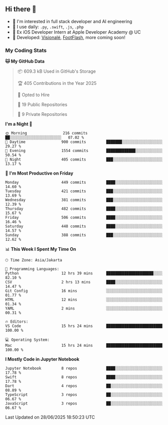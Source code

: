 ## Hi there 👋

- 🤖 I'm interested in full stack developer and AI engineering
- 🌱 I use daily: `.py`, `.swift`, `.js`, `.php`
- 🍎 Ex iOS Developer Intern at Apple Developer Academy @ UC
- 🔨 Developed: [Visionalé](https://apps.apple.com/id/app/visional%C3%A9/id6737191146), [FootFlash](https://apps.apple.com/id/app/footflash/id6550905078), more coming soon!

### My Coding Stats

<!--START_SECTION:waka-->
**🐱 My GitHub Data** 

> 📦 609.3 kB Used in GitHub's Storage 
 > 
> 🏆 405 Contributions in the Year 2025
 > 
> 💼 Opted to Hire
 > 
> 📜 19 Public Repositories 
 > 
> 🔑 9 Private Repositories 
 > 
**I'm a Night 🦉** 

```text
🌞 Morning                216 commits         ██░░░░░░░░░░░░░░░░░░░░░░░   07.02 % 
🌆 Daytime                900 commits         ███████░░░░░░░░░░░░░░░░░░   29.27 % 
🌃 Evening                1554 commits        █████████████░░░░░░░░░░░░   50.54 % 
🌙 Night                  405 commits         ███░░░░░░░░░░░░░░░░░░░░░░   13.17 % 
```
📅 **I'm Most Productive on Friday** 

```text
Monday                   449 commits         ████░░░░░░░░░░░░░░░░░░░░░   14.60 % 
Tuesday                  421 commits         ███░░░░░░░░░░░░░░░░░░░░░░   13.69 % 
Wednesday                381 commits         ███░░░░░░░░░░░░░░░░░░░░░░   12.39 % 
Thursday                 482 commits         ████░░░░░░░░░░░░░░░░░░░░░   15.67 % 
Friday                   506 commits         ████░░░░░░░░░░░░░░░░░░░░░   16.46 % 
Saturday                 448 commits         ████░░░░░░░░░░░░░░░░░░░░░   14.57 % 
Sunday                   388 commits         ███░░░░░░░░░░░░░░░░░░░░░░   12.62 % 
```


📊 **This Week I Spent My Time On** 

```text
🕑︎ Time Zone: Asia/Jakarta

💬 Programming Languages: 
Python                   12 hrs 39 mins      █████████████████████░░░░   82.10 % 
CSV                      2 hrs 13 mins       ████░░░░░░░░░░░░░░░░░░░░░   14.47 % 
Git Config               16 mins             ░░░░░░░░░░░░░░░░░░░░░░░░░   01.77 % 
HTML                     12 mins             ░░░░░░░░░░░░░░░░░░░░░░░░░   01.34 % 
YAML                     2 mins              ░░░░░░░░░░░░░░░░░░░░░░░░░   00.31 % 

🔥 Editors: 
VS Code                  15 hrs 24 mins      █████████████████████████   100.00 % 

💻 Operating System: 
Mac                      15 hrs 24 mins      █████████████████████████   100.00 % 
```

**I Mostly Code in Jupyter Notebook** 

```text
Jupyter Notebook         8 repos             ████░░░░░░░░░░░░░░░░░░░░░   17.78 % 
Swift                    8 repos             ████░░░░░░░░░░░░░░░░░░░░░   17.78 % 
Dart                     4 repos             ██░░░░░░░░░░░░░░░░░░░░░░░   08.89 % 
TypeScript               3 repos             ██░░░░░░░░░░░░░░░░░░░░░░░   06.67 % 
JavaScript               3 repos             ██░░░░░░░░░░░░░░░░░░░░░░░   06.67 % 
```




 Last Updated on 28/06/2025 18:50:23 UTC
<!--END_SECTION:waka-->

<!--
**nico-samuelson/nico-samuelson** is a ✨ _special_ ✨ repository because its `README.md` (this file) appears on your GitHub profile.

Here are some ideas to get you started:

- 🔭 I’m currently working on ...
- 🌱 I’m currently learning ...
- 👯 I’m looking to collaborate on ...
- 🤔 I’m looking for help with ...
- 💬 Ask me about ...
- 📫 How to reach me: ...
- 😄 Pronouns: ...
- ⚡ Fun fact: ...
-->
